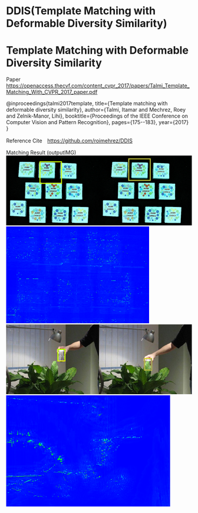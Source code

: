 # DDIS(Template Matching with Deformable Diversity Similarity)

# Template Matching with Deformable Diversity Similarity

Paper https://openaccess.thecvf.com/content_cvpr_2017/papers/Talmi_Template_Matching_With_CVPR_2017_paper.pdf

@inproceedings{talmi2017template,
  title={Template matching with deformable diversity similarity},
  author={Talmi, Itamar and Mechrez, Roey and Zelnik-Manor, Lihi},
  booktitle={Proceedings of the IEEE Conference on Computer Vision and Pattern Recognition},
  pages={175--183},
  year={2017}
}

Reference Cite　https://github.com/roimehrez/DDIS







Matching Result (outputIMG)
![DDIS/IMG/output1.png](https://github.com/tagamirina/DDIS/blob/main/IMG/output1.png)
![DDIS/IMG/heatmap1.png](https://github.com/tagamirina/DDIS/blob/main/IMG/heatmap1.png)
![DDIS/outputIMG/output21.png](https://github.com/tagamirina/DDIS/blob/main/outputIMG/output21.png)
![DDIS/outputIMG/heatmap21.png](https://github.com/tagamirina/DDIS/blob/main/outputIMG/heatmap21.png)
